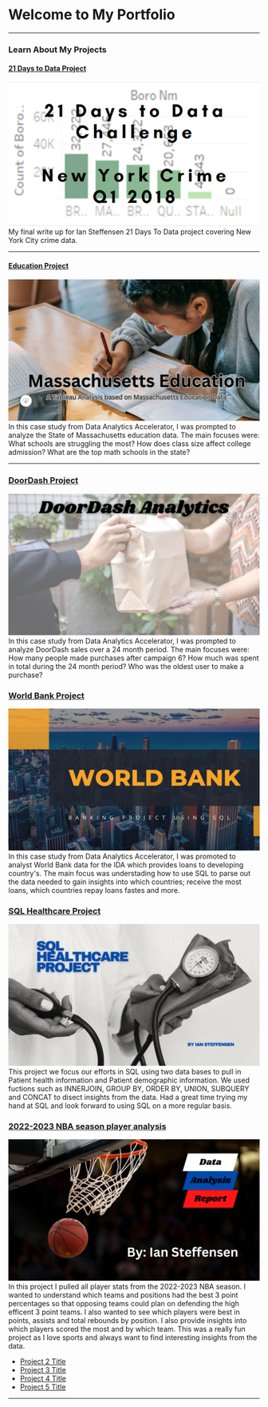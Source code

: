  # Welcome to My Portfolio

---

### Learn About My Projects


 

#### [21 Days to Data Project](https://www.linkedin.com/pulse/what-i-learned-21-days-from-data-ian-steffensen-mba/?trackingId=y291XeZERHSQjDF2Tiupig%3D%3D)
[<img src="images/21 day challenge.png?raw=true"/>](https://www.linkedin.com/pulse/what-i-learned-21-days-from-data-ian-steffensen-mba/?trackingId=y291XeZERHSQjDF2Tiupig%3D%3D)
My final write up for Ian Steffensen 21 Days To Data project covering New York City crime data. 


---
#### [Education Project](https://www.linkedin.com/pulse/massachusetts-education-system-analysis-ian-steffensen-mba/?trackingId=FgM3SIyvRX%2BsxeHSJPdg6g%3D%3D)
[<img src="images/Massachusetts Education A Tableau Analysis based on Massachusetts Education Data111.png?raw=true"/>](https://www.linkedin.com/pulse/massachusetts-education-system-analysis-ian-steffensen-mba/?trackingId=FgM3SIyvRX%2BsxeHSJPdg6g%3D%3D)
In this case study from Data Analytics Accelerator, I was prompted to analyze the State of Massachusetts education data. The main focuses were:
What schools are struggling the most?
How does class size affect college admission?
What are the top math schools in the state? 

---

### [DoorDash Project](https://www.linkedin.com/pulse/doordash-sales-insights-ian-steffensen-mba/?trackingId=nlcfDli3q9G0zyHnpmIeZg%3D%3D)
[<img src="images/DoorDash Analytics (1) First screen.png?raw=true"/>](https://www.linkedin.com/pulse/doordash-sales-insights-ian-steffensen-mba/?trackingId=nlcfDli3q9G0zyHnpmIeZg%3D%3D)
In this case study from Data Analytics Accelerator, I was prompted to analyze DoorDash sales over a 24 month period. The main focuses were: 
 How many people made purchases after campaign 6?
 How much was spent in total during the 24 month period?
 Who was the oldest user to make a purchase?
 

### [World Bank Project](https://www.linkedin.com/pulse/using-sql-understand-banking-transactions-ian-steffensen-mba/)
[<img src="images/World Bank Day.png?raw=true"/>](https://www.linkedin.com/pulse/using-sql-understand-banking-transactions-ian-steffensen-mba/)
In this case study from Data Analytics Accelerator, I was promoted to analyst World Bank data for the IDA which provides loans to developing country's. The main focus was understading how to use SQL to parse out the data needed to gain insights into which countries; receive the most loans, which countries repay loans fastes and more. 



### [SQL Healthcare Project](https://www.linkedin.com/pulse/you-important-healthcare-project-using-sql-ian-steffensen-mba/)
[<img src="images/SQL Healthcare Project.png?raw=true"/>](https://www.linkedin.com/pulse/you-important-healthcare-project-using-sql-ian-steffensen-mba/)
This project we focus our efforts in SQL using two data bases to pull in Patient health information and Patient demographic information. We used fuctions such as INNERJOIN, GROUP BY, ORDER BY, UNION, SUBQUERY and CONCAT to disect insights from the data. Had a great time trying my hand at SQL and look forward to using SQL on a more regular basis.


### [2022-2023 NBA season player analysis](https://www.linkedin.com/pulse/2022-2023-nba-season-player-analysis-ian-steffensen-mba/)
[<img src="images/Basketball Image.png?raw=true"/>](https://www.linkedin.com/pulse/2022-2023-nba-season-player-analysis-ian-steffensen-mba/)
In this project I pulled all player stats from the 2022-2023 NBA season. I wanted to understand which teams and positions had the best 3 point percentages so that opposing teams could plan on defending the high efficent 3 point teams. I also wanted to see which players were best in points, assists and total rebounds by position. I also provide insights into which players scored the most and by which team. This was a really fun project as I love sports and always want to find interesting insights from the data.

- [Project 2 Title](http://example.com/)
- [Project 3 Title](http://example.com/)
- [Project 4 Title](http://example.com/)
- [Project 5 Title](http://example.com/)

---




